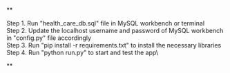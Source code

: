 **

Step 1. Run "health_care_db.sql" file in MySQL workbench or terminal\
Step 2. Update the localhost username and password of MySQL workbench in "config.py" file accordingly\
Step 3. Run "pip install -r requirements.txt" to install the necessary libraries\
Step 4. Run "python run.py" to start and test the app\
   
**
